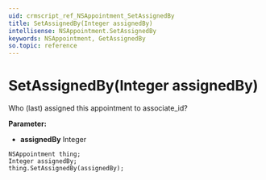 ```yaml
---
uid: crmscript_ref_NSAppointment_SetAssignedBy
title: SetAssignedBy(Integer assignedBy)
intellisense: NSAppointment.SetAssignedBy
keywords: NSAppointment, GetAssignedBy
so.topic: reference
---
```


# SetAssignedBy(Integer assignedBy)

Who (last) assigned this appointment to associate_id?

**Parameter:** 
* **assignedBy** Integer

```crmscript
NSAppointment thing;
Integer assignedBy;
thing.SetAssignedBy(assignedBy);
```


